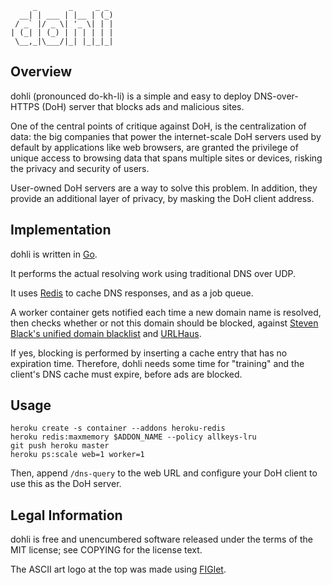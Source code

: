 ```
     _       _     _ _ 
  __| | ___ | |__ | (_)
 / _` |/ _ \| '_ \| | |
| (_| | (_) | | | | | |
 \__,_|\___/|_| |_|_|_|
```

## Overview

dohli (pronounced do-kh-li) is a simple and easy to deploy DNS-over-HTTPS (DoH) server that blocks ads and malicious sites.

One of the central points of critique against DoH, is the centralization of data: the big companies that power the internet-scale DoH servers used by default by applications like web browsers, are granted the privilege of unique access to browsing data that spans multiple sites or devices, risking the privacy and security of users.

User-owned DoH servers are a way to solve this problem. In addition, they provide an additional layer of privacy, by masking the DoH client address.

## Implementation

dohli is written in [Go](https://golang.org/).

It performs the actual resolving work using traditional DNS over UDP.

It uses [Redis](https://redis.io/) to cache DNS responses, and as a job queue.

A worker container gets notified each time a new domain name is resolved, then checks whether or not this domain should be blocked, against [Steven Black's unified domain blacklist](https://github.com/StevenBlack/hosts) and [URLHaus](https://urlhaus.abuse.ch).

If yes, blocking is performed by inserting a cache entry that has no expiration time. Therefore, dohli needs some time for "training" and the client's DNS cache must expire, before ads are blocked.

## Usage

```
heroku create -s container --addons heroku-redis
heroku redis:maxmemory $ADDON_NAME --policy allkeys-lru
git push heroku master
heroku ps:scale web=1 worker=1
```

Then, append `/dns-query` to the web URL and configure your DoH client to use this as the DoH server.

## Legal Information

dohli is free and unencumbered software released under the terms of the MIT license; see COPYING for the license text.

The ASCII art logo at the top was made using [FIGlet](http://www.figlet.org/).
